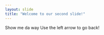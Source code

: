 ```yaml
---
layout: slide
title: "Welcome to our second slide!"
---
```

Show me da way
Use the left arrow to go back!
